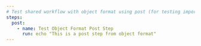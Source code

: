 ```yaml
---
# Test shared workflow with object format using post (for testing imports)
steps:
  post:
    - name: Test Object Format Post Step
      run: echo "This is a post step from object format"
---
```

